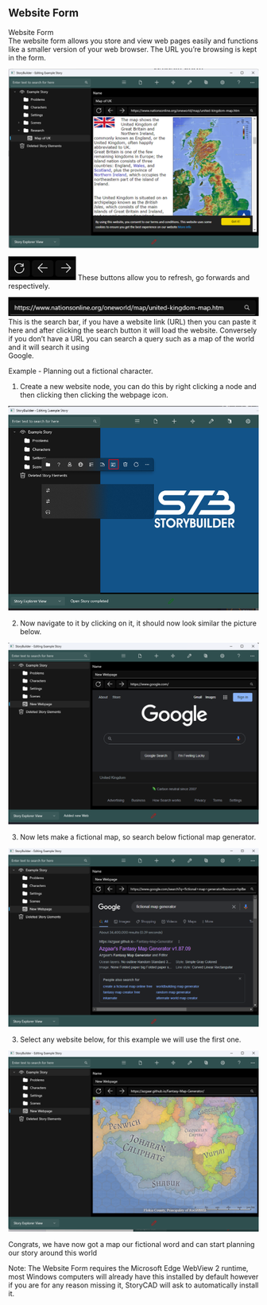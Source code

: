 ## Website Form ##
Website Form <br/>
The website form allows you store and view web pages easily and functions like a 			smaller version of your web browser. The URL you’re browsing is kept in the form. <br/>


![](Clipboard-Image-178.png)

![](Clipboard-Image-179.png)
These buttons allow you to refresh, go forwards and respectively. <br/>

![](Clipboard-Image-180.png)
This is the search bar, if you have a website link (URL) then you can paste it here and 		after clicking the search button it will load the website. Conversely if you don’t have a 		URL you can search a query such as a map of the world and it will search it using  <br/>
Google. <br/>

Example -  Planning out a fictional character. <br/>

1) Create a new website node, you can do this by right clicking a node and  then clicking then clicking the webpage icon. <br/>

![](Clipboard-Image-181.png)

2) Now navigate to it by clicking on it, it should now look similar the picture below. <br/>

![](Clipboard-Image-182.png)

3) Now lets make a fictional map, so search below fictional map generator. <br/>

![](Clipboard-Image-183.png)

3) Select any website below, for this example we will use the first one. <br/>

![](Clipboard-Image-184.png)

Congrats, we have now got a map our fictional word and can start planning our story 		around this world <br/>

Note: The Website Form requires the Microsoft Edge WebView 2 runtime, most 				Windows computers will already have this installed by default however if you are for 		any reason missing it, StoryCAD will ask to automatically install it. <br/>

